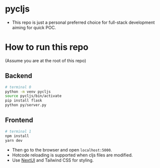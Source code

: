 # pycljs

- This repo is just a personal preferred choice for full-stack development aiming for quick POC.

# How to run this repo

(Assume you are at the root of this repo)

## Backend

```bash
# terminal 0
python -m venv pycljs
source pycljs/bin/activate 
pip install flask
python py/server.py
```


## Frontend
```bash
# terminal 1
npm install
yarn dev
```

- Then go to the browser and open `localhost:5000`.
- Hotcode reloading is supported when cljs files are modified.
- Use [NextUI](https://nextui.org/) and Tailwind CSS for styling.
